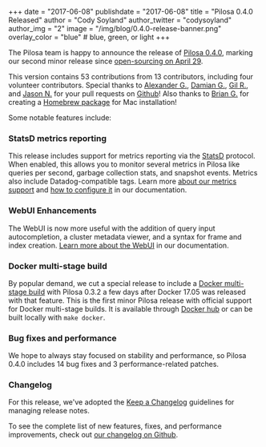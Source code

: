 +++
date = "2017-06-08"
publishdate = "2017-06-08"
title = "Pilosa 0.4.0 Released"
author = "Cody Soyland"
author_twitter = "codysoyland"
author_img = "2"
image = "/img/blog/0.4.0-release-banner.png"
overlay_color = "blue" # blue, green, or light
+++

The Pilosa team is happy to announce the release of [Pilosa 0.4.0](https://github.com/pilosa/pilosa/releases/tag/v0.4.0), marking our second minor release since [open-sourcing on April 29](/blog/hello-world/).

This version contains 53 contributions from 13 contributors, including four volunteer contributors. Special thanks to [Alexander G.](https://github.com/kalimatas), [Damian G.](https://github.com/dgryski), [Gil R.](https://github.com/graphaelli), and [Jason N.](https://github.com/jnovinger) for your pull requests on [Github](https://github.com/pilosa/pilosa)! Also thanks to [Brian G.](https://github.com/bgyss) for creating a [Homebrew package](https://github.com/Homebrew/homebrew-core/pull/13251) for Mac installation!

<!--more-->

Some notable features include:

### StatsD metrics reporting

This release includes support for metrics reporting via the [StatsD](https://github.com/etsy/statsd) protocol. When enabled, this allows you to monitor several metrics in Pilosa like queries per second, garbage collection stats, and snapshot events. Metrics also include Datadog-compatible tags. Learn more [about our metrics support](/docs/latest/administration/#metrics) and [how to configure it](/docs/latest/configuration/#metric-service) in our documentation.

### WebUI Enhancements

The WebUI is now more useful with the addition of query input autocompletion, a cluster metadata viewer, and a syntax for frame and index creation. [Learn more about the WebUI](../../docs/webui/) in our documentation.

### Docker multi-stage build

By popular demand, we cut a special release to include a [Docker multi-stage build](https://docs.docker.com/engine/userguide/eng-image/multistage-build/) with Pilosa 0.3.2 a few days after Docker 17.05 was released with that feature. This is the first minor Pilosa release with official support for Docker multi-stage builds. It is available through [Docker hub](https://hub.docker.com/r/pilosa/pilosa/) or can be built locally with `make docker`.

### Bug fixes and performance

We hope to always stay focused on stability and performance, so Pilosa 0.4.0 includes 14 bug fixes and 3 performance-related patches.

### Changelog

For this release, we've adopted the [Keep a Changelog](http://keepachangelog.com/) guidelines for managing release notes.

To see the complete list of new features, fixes, and performance improvements, check out [our changelog on Github](https://github.com/pilosa/pilosa/blob/master/CHANGELOG.md).
